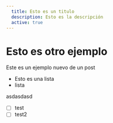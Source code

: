 ```yaml
---
  title: Esto es un titulo
  description: Esto es la descripción
  active: true
---
```

# Esto es otro ejemplo

Este es un ejemplo nuevo de un post

- Esto es una lista
- lista

asdasdasd

- [ ] test
- [ ] test2